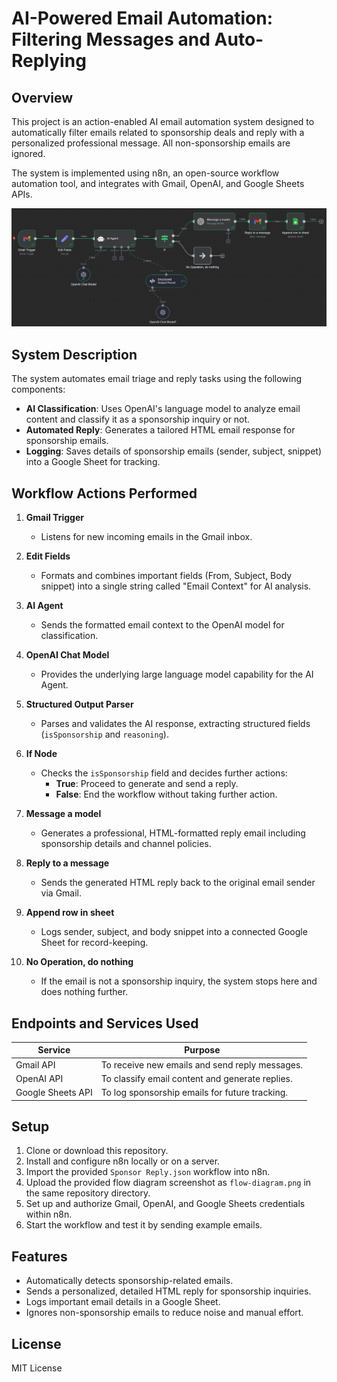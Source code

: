 # AI-Powered Email Automation: Filtering Messages and Auto-Replying

## Overview

This project is an action-enabled AI email automation system designed to automatically filter emails related to sponsorship deals and reply with a personalized professional message. All non-sponsorship emails are ignored.

The system is implemented using n8n, an open-source workflow automation tool, and integrates with Gmail, OpenAI, and Google Sheets APIs.

![Workflow Diagram](./workflow.png)

## System Description

The system automates email triage and reply tasks using the following components:

- **AI Classification**: Uses OpenAI's language model to analyze email content and classify it as a sponsorship inquiry or not.
- **Automated Reply**: Generates a tailored HTML email response for sponsorship emails.
- **Logging**: Saves details of sponsorship emails (sender, subject, snippet) into a Google Sheet for tracking.

## Workflow Actions Performed

1. **Gmail Trigger**
   - Listens for new incoming emails in the Gmail inbox.

2. **Edit Fields**
   - Formats and combines important fields (From, Subject, Body snippet) into a single string called "Email Context" for AI analysis.

3. **AI Agent**
   - Sends the formatted email context to the OpenAI model for classification.

4. **OpenAI Chat Model**
   - Provides the underlying large language model capability for the AI Agent.

5. **Structured Output Parser**
   - Parses and validates the AI response, extracting structured fields (`isSponsorship` and `reasoning`).

6. **If Node**
   - Checks the `isSponsorship` field and decides further actions:
     - **True**: Proceed to generate and send a reply.
     - **False**: End the workflow without taking further action.

7. **Message a model**
   - Generates a professional, HTML-formatted reply email including sponsorship details and channel policies.

8. **Reply to a message**
   - Sends the generated HTML reply back to the original email sender via Gmail.

9. **Append row in sheet**
   - Logs sender, subject, and body snippet into a connected Google Sheet for record-keeping.

10. **No Operation, do nothing**
    - If the email is not a sponsorship inquiry, the system stops here and does nothing further.

## Endpoints and Services Used

| Service         | Purpose                                       |
|-----------------|-----------------------------------------------|
| Gmail API       | To receive new emails and send reply messages.|
| OpenAI API      | To classify email content and generate replies.|
| Google Sheets API | To log sponsorship emails for future tracking.|

## Setup

1. Clone or download this repository.
2. Install and configure n8n locally or on a server.
3. Import the provided `Sponsor Reply.json` workflow into n8n.
4. Upload the provided flow diagram screenshot as `flow-diagram.png` in the same repository directory.
5. Set up and authorize Gmail, OpenAI, and Google Sheets credentials within n8n.
6. Start the workflow and test it by sending example emails.

## Features

- Automatically detects sponsorship-related emails.
- Sends a personalized, detailed HTML reply for sponsorship inquiries.
- Logs important email details in a Google Sheet.
- Ignores non-sponsorship emails to reduce noise and manual effort.

## License

MIT License



